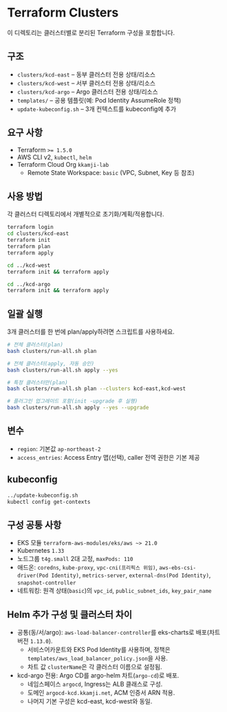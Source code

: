 # Terraform Clusters

이 디렉토리는 클러스터별로 분리된 Terraform 구성을 포함합니다.

## 구조

- `clusters/kcd-east` – 동부 클러스터 전용 상태/리소스
- `clusters/kcd-west` – 서부 클러스터 전용 상태/리소스
- `clusters/kcd-argo` – Argo 클러스터 전용 상태/리소스
- `templates/` – 공용 템플릿(예: Pod Identity AssumeRole 정책)
- `update-kubeconfig.sh` – 3개 컨텍스트를 kubeconfig에 추가

## 요구 사항

- Terraform `>= 1.5.0`
- AWS CLI v2, `kubectl`, `helm`
- Terraform Cloud Org `kkamji-lab`
  - Remote State Workspace: `basic` (VPC, Subnet, Key 등 참조)

## 사용 방법

각 클러스터 디렉토리에서 개별적으로 초기화/계획/적용합니다.

```bash
terraform login
cd clusters/kcd-east
terraform init
terraform plan
terraform apply

cd ../kcd-west
terraform init && terraform apply

cd ../kcd-argo
terraform init && terraform apply
```

## 일괄 실행

3개 클러스터를 한 번에 plan/apply하려면 스크립트를 사용하세요.

```bash
# 전체 클러스터(plan)
bash clusters/run-all.sh plan

# 전체 클러스터(apply, 자동 승인)
bash clusters/run-all.sh apply --yes

# 특정 클러스터만(plan)
bash clusters/run-all.sh plan --clusters kcd-east,kcd-west

# 플러그인 업그레이드 포함(init -upgrade 후 실행)
bash clusters/run-all.sh apply --yes --upgrade
```

## 변수

- `region`: 기본값 `ap-northeast-2`
- `access_entries`: Access Entry 맵(선택), caller 전역 권한은 기본 제공

## kubeconfig

```bash
../update-kubeconfig.sh
kubectl config get-contexts
```

## 구성 공통 사항

- EKS 모듈 `terraform-aws-modules/eks/aws ~> 21.0`
- Kubernetes `1.33`
- 노드그룹 `t4g.small` 2대 고정, `maxPods: 110`
- 애드온: `coredns`, `kube-proxy`, `vpc-cni(프리픽스 위임)`, `aws-ebs-csi-driver(Pod Identity)`, `metrics-server`, `external-dns(Pod Identity)`, `snapshot-controller`
- 네트워킹: 원격 상태(`basic`)의 `vpc_id`, `public_subnet_ids`, `key_pair_name`

## Helm 추가 구성 및 클러스터 차이

- 공통(동/서/argo): `aws-load-balancer-controller`를 eks-charts로 배포(차트 버전 `1.13.0`).
  - 서비스어카운트와 EKS Pod Identity를 사용하며, 정책은 `templates/aws_load_balancer_policy.json`을 사용.
  - 차트 값 `clusterName`은 각 클러스터 이름으로 설정됨.
- kcd-argo 전용: Argo CD를 argo-helm 차트(`argo-cd`)로 배포.
  - 네임스페이스 `argocd`, Ingress는 ALB 클래스로 구성.
  - 도메인 `argocd-kcd.kkamji.net`, ACM 인증서 ARN 적용.
  - 나머지 기본 구성은 kcd-east, kcd-west와 동일.

